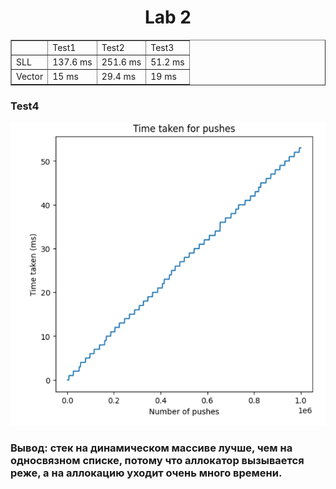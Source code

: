 <h1 align="center"> Lab 2 </h1>
<table border="1">
<tr><td> </td><td>Test1</td><td>Test2</td><td>Test3</td></tr>
<tr><td>SLL</td><td>137.6 ms</td><td>251.6 ms</td><td>51.2 ms</td></tr>
<tr><td>Vector</td><td>15 ms</td><td>29.4 ms</td><td>19 ms</td></tr>
</table>
<h3 laign="center"> Test4 </h3>
<img src="graphic.png" />
<h3> Вывод: cтек на динамическом массиве лучше, чем на односвязном списке, потому что аллокатор вызывается реже, а на аллокацию уходит очень много времени.</h3>